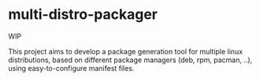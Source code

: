 # multi-distro-packager

WIP

This project aims to develop a package generation tool for multiple linux distributions, based on different package managers (deb, rpm, pacman, ..), using easy-to-configure manifest files.
